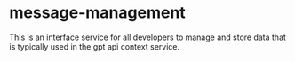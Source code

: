 # message-management
This is an interface service for all developers to manage and store data that is typically used in the gpt api context service.
